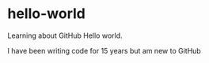 # hello-world
Learning about GitHub
Hello world. 

I have been writing code for 15 years but am new to GitHub
